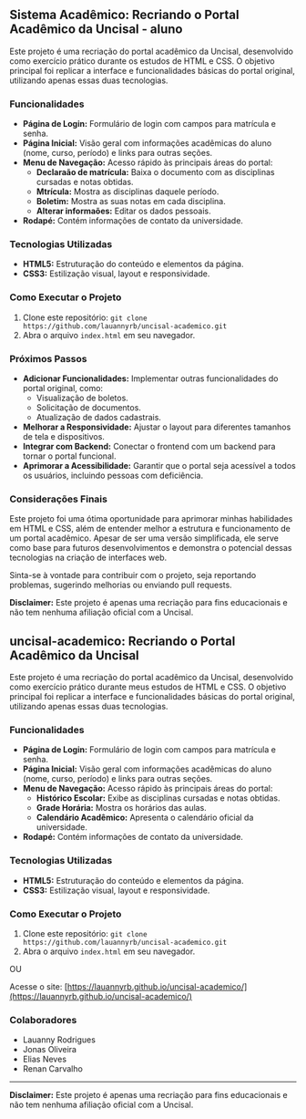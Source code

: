 ## Sistema Acadêmico: Recriando o Portal Acadêmico da Uncisal - aluno

Este projeto é uma recriação do portal acadêmico da Uncisal, desenvolvido como exercício prático durante os estudos de HTML e CSS. O objetivo principal foi replicar a interface e funcionalidades básicas do portal original, utilizando apenas essas duas tecnologias.

### Funcionalidades

* **Página de Login:** Formulário de login com campos para matrícula e senha.
* **Página Inicial:** Visão geral com informações acadêmicas do aluno (nome, curso, período) e links para outras seções.
* **Menu de Navegação:** Acesso rápido às principais áreas do portal:
    * **Declaraão de matrícula:** Baixa o documento com as disciplinas cursadas e notas obtidas.
    * **Mtrícula:** Mostra as disciplinas daquele período.
    * **Boletim:** Mostra as suas notas em cada disciplina.
    * **Alterar informaões:** Editar os dados pessoais.
* **Rodapé:** Contém informações de contato da universidade.

### Tecnologias Utilizadas

* **HTML5:** Estruturação do conteúdo e elementos da página.
* **CSS3:** Estilização visual, layout e responsividade.

### Como Executar o Projeto

1. Clone este repositório: `git clone https://github.com/lauannyrb/uncisal-academico.git`
2. Abra o arquivo `index.html` em seu navegador.

### Próximos Passos

* **Adicionar Funcionalidades:** Implementar outras funcionalidades do portal original, como:
    * Visualização de boletos.
    * Solicitação de documentos.
    * Atualização de dados cadastrais.
* **Melhorar a Responsividade:** Ajustar o layout para diferentes tamanhos de tela e dispositivos.
* **Integrar com Backend:** Conectar o frontend com um backend para tornar o portal funcional.
* **Aprimorar a Acessibilidade:** Garantir que o portal seja acessível a todos os usuários, incluindo pessoas com deficiência.

### Considerações Finais

Este projeto foi uma ótima oportunidade para aprimorar minhas habilidades em HTML e CSS, além de entender melhor a estrutura e funcionamento de um portal acadêmico. Apesar de ser uma versão simplificada, ele serve como base para futuros desenvolvimentos e demonstra o potencial dessas tecnologias na criação de interfaces web.

Sinta-se à vontade para contribuir com o projeto, seja reportando problemas, sugerindo melhorias ou enviando pull requests.

**Disclaimer:** Este projeto é apenas uma recriação para fins educacionais e não tem nenhuma afiliação oficial com a Uncisal.
## uncisal-academico: Recriando o Portal Acadêmico da Uncisal

Este projeto é uma recriação do portal acadêmico da Uncisal, desenvolvido como exercício prático durante meus estudos de HTML e CSS. O objetivo principal foi replicar a interface e funcionalidades básicas do portal original, utilizando apenas essas duas tecnologias.

### Funcionalidades

* **Página de Login:** Formulário de login com campos para matrícula e senha.
* **Página Inicial:** Visão geral com informações acadêmicas do aluno (nome, curso, período) e links para outras seções.
* **Menu de Navegação:** Acesso rápido às principais áreas do portal:
    * **Histórico Escolar:** Exibe as disciplinas cursadas e notas obtidas.
    * **Grade Horária:** Mostra os horários das aulas.
    * **Calendário Acadêmico:** Apresenta o calendário oficial da universidade.
* **Rodapé:** Contém informações de contato da universidade.

### Tecnologias Utilizadas

* **HTML5:** Estruturação do conteúdo e elementos da página.
* **CSS3:** Estilização visual, layout e responsividade.

### Como Executar o Projeto

1. Clone este repositório: `git clone https://github.com/lauannyrb/uncisal-academico.git`
2. Abra o arquivo `index.html` em seu navegador.

OU

Acesse o site: [https://lauannyrb.github.io/uncisal-academico/](https://lauannyrb.github.io/uncisal-academico/)


### Colaboradores

* Lauanny Rodrigues
* Jonas Oliveira
* Elias Neves
* Renan Carvalho

---

**Disclaimer:** Este projeto é apenas uma recriação para fins educacionais e não tem nenhuma afiliação oficial com a Uncisal.
